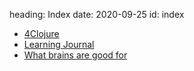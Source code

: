 heading: Index 
date: 2020-09-25
id: index

- [4Clojure](/4clojure)
- [Learning Journal](/learning-journal)
- [What brains are good for](/what-brains-are-good-for)
